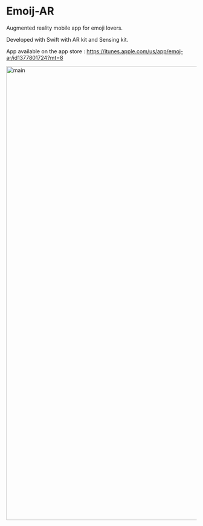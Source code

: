 # Emoij-AR

Augmented reality mobile app for emoji lovers. 

Developed with Swift with AR kit and Sensing kit. 

App available on the app store : https://itunes.apple.com/us/app/emoj-ar/id1377801724?mt=8



<img width="1201" alt="main" src="https://user-images.githubusercontent.com/31669188/43782546-9f9b9352-9a2d-11e8-8dbf-b7d0915b0835.png">

